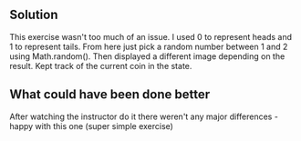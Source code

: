 ## Solution
This exercise wasn't too much of an issue. I used 0 to represent heads and 1 to represent tails. From here just pick a random number between 1 and 2 using Math.random(). Then displayed a different image depending on the result. Kept track of the current coin in the state.

## What could have been done better
After watching the instructor do it there weren't any major differences - happy with this one (super simple exercise)